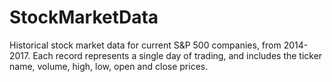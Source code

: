 # StockMarketData
Historical stock market data for current S&amp;P 500 companies, from 2014-2017. Each record represents a single day of trading, and includes the ticker name, volume, high, low, open and close prices.
